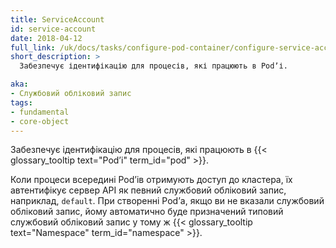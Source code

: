 ```yaml
---
title: ServiceAccount
id: service-account
date: 2018-04-12
full_link: /uk/docs/tasks/configure-pod-container/configure-service-account/
short_description: >
  Забезпечує ідентифікацію для процесів, які працюють в Podʼі.

aka:
- Службовий обліковий запис
tags:
- fundamental
- core-object
---
```


Забезпечує ідентифікацію для процесів, які працюють в {{< glossary_tooltip text="Podʼі" term_id="pod" >}}.

<!--more-->

Коли процеси всередині Podʼів отримують доступ до кластера, їх автентифікує сервер API як певний службовий обліковий запис, наприклад, `default`. При створенні Podʼа, якщо ви не вказали службовий обліковий запис, йому автоматично буде призначений типовий службовий обліковий запис у тому ж {{< glossary_tooltip text="Namespace" term_id="namespace" >}}.
